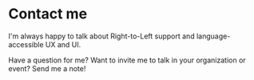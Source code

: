 # Contact me

I'm always happy to talk about Right-to-Left support and language-accessible UX and UI.

Have a question for me? Want to invite me to talk in your organization or event? Send me a note!

<ContactForm />